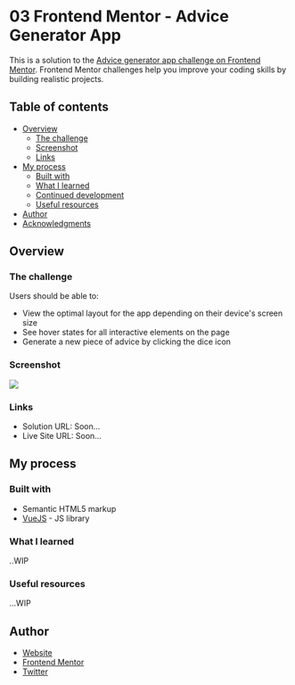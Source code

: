 # 03 Frontend Mentor - Advice Generator App

This is a solution to the [Advice generator app challenge on Frontend Mentor](https://www.frontendmentor.io/challenges/advice-generator-app-QdUG-13db). Frontend Mentor challenges help you improve your coding skills by building realistic projects.

## Table of contents

- [Overview](#overview)
  - [The challenge](#the-challenge)
  - [Screenshot](#screenshot)
  - [Links](#links)
- [My process](#my-process)
  - [Built with](#built-with)
  - [What I learned](#what-i-learned)
  - [Continued development](#continued-development)
  - [Useful resources](#useful-resources)
- [Author](#author)
- [Acknowledgments](#acknowledgments)

## Overview

### The challenge

Users should be able to:

- View the optimal layout for the app depending on their device's screen size
- See hover states for all interactive elements on the page
- Generate a new piece of advice by clicking the dice icon

### Screenshot

![](./screenshot.jpg)

### Links

- Solution URL: Soon...<!--  [Add solution URL here](https://your-solution-url.com) -->
- Live Site URL: Soon... <!--  [Add live site URL here](https://your-live-site-url.com) -->

## My process

### Built with

- Semantic HTML5 markup
- [VueJS](https://vuejs.org/) - JS library
### What I learned
..WIP
### Useful resources
...WIP

## Author

- [Website](https://dellaquila.dev)
- [Frontend Mentor](https://www.frontendmentor.io/profile/rafaeldellaquila)
- [Twitter](https://www.twitter.com/rfldllql)

<!-- ## Acknowledgments

This is where you can give a hat tip to anyone who helped you out on this project. Perhaps you worked in a team or got some inspiration from someone else's solution. This is the perfect place to give them some credit. -->
